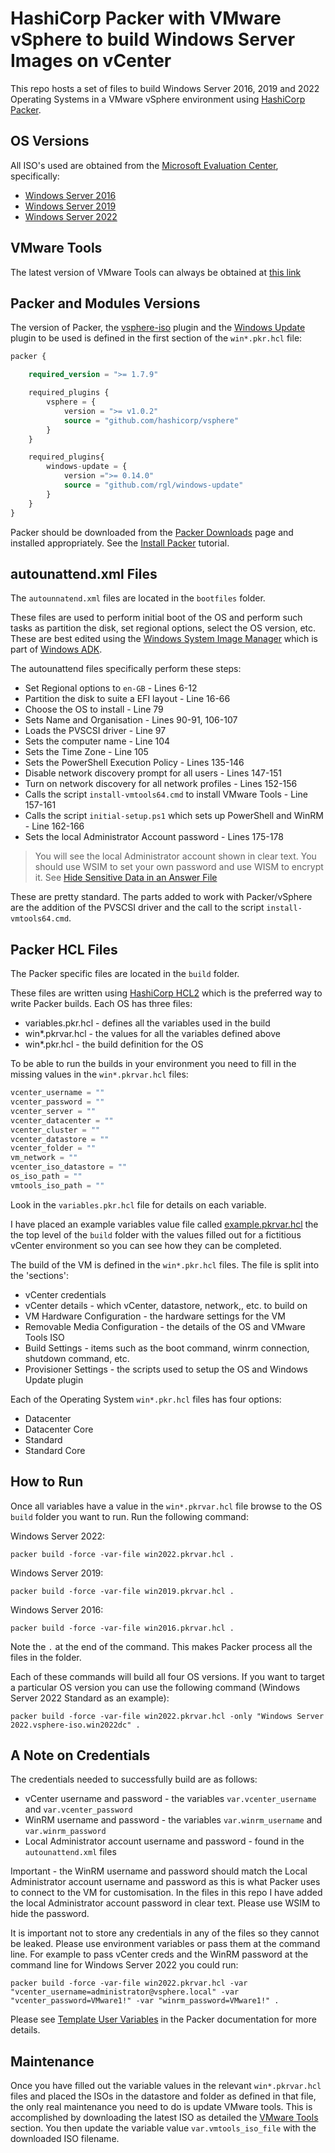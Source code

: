 # HashiCorp Packer with VMware vSphere to build Windows Server Images on vCenter

This repo hosts a set of files to build Windows Server 2016, 2019 and 2022 Operating Systems in a VMware vSphere environment using [HashiCorp Packer](https://www.packer.io/).

## OS Versions

All ISO's used are obtained from the [Microsoft Evaluation Center](https://www.microsoft.com/en-gb/evalcenter/evaluate-windows-server), specifically:

- [Windows Server 2016](https://www.microsoft.com/en-gb/evalcenter/evaluate-windows-server-2016)
- [Windows Server 2019](https://www.microsoft.com/en-gb/evalcenter/evaluate-windows-server-2019)
- [Windows Server 2022](https://www.microsoft.com/en-gb/evalcenter/evaluate-windows-server-2022)

## VMware Tools

The latest version of VMware Tools can always be obtained at [this link](https://packages.vmware.com/tools/releases/latest/windows)

## Packer and Modules Versions

The version of Packer, the [vsphere-iso](https://www.packer.io/plugins/builders/vsphere/vsphere-iso) plugin and the [Windows Update](https://github.com/rgl/packer-plugin-windows-update) plugin  to be used is defined in the first section of the `win*.pkr.hcl` file:

```terraform
packer {

    required_version = ">= 1.7.9"

    required_plugins {
        vsphere = {
            version = ">= v1.0.2"
            source = "github.com/hashicorp/vsphere"
        }
    }

    required_plugins{
        windows-update = {
            version =">= 0.14.0"
            source = "github.com/rgl/windows-update"
        }
    }
}
```

Packer should be downloaded from the [Packer Downloads](https://www.packer.io/downloads) page and installed appropriately. See the [Install Packer](https://learn.hashicorp.com/tutorials/packer/get-started-install-cli) tutorial.

## autounattend.xml Files

The `autounnatend.xml` files are located in the `bootfiles` folder.

These files are used to perform initial boot of the OS and perform such tasks as partition the disk, set regional options, select the OS version, etc. These are best edited using the [Windows System Image Manager](https://docs.microsoft.com/en-us/windows-hardware/customize/desktop/wsim/windows-system-image-manager-technical-reference) which is part of [Windows ADK](https://docs.microsoft.com/en-us/windows-hardware/get-started/adk-install).

The autounattend files specifically perform these steps:

- Set Regional options to `en-GB` - Lines 6-12
- Partition the disk to suite a EFI layout - Line 16-66
- Choose the OS to install - Line 79
- Sets Name and Organisation - Lines 90-91, 106-107
- Loads the PVSCSI driver - Line 97
- Sets the computer name - Line 104
- Sets the Time Zone - Line 105
- Sets the PowerShell Execution Policy - Lines 135-146
- Disable network discovery prompt for all users - Lines 147-151
- Turn on network discovery for all network profiles - Lines 152-156
- Calls the script `install-vmtools64.cmd` to install VMware Tools - Line 157-161
- Calls the script `initial-setup.ps1` which sets up PowerShell and WinRM - Line 162-166
- Sets the local Administrator Account password - Lines 175-178

> You will see the local Administrator account shown in clear text. You should use WSIM to set your own password and use WISM to encrypt it. See [Hide Sensitive Data in an Answer File](https://docs.microsoft.com/en-us/windows-hardware/customize/desktop/wsim/hide-sensitive-data-in-an-answer-file)

These are pretty standard. The parts added to work with Packer/vSphere are the addition of the PVSCSI driver and the call to the script `install-vmtools64.cmd`.

## Packer HCL Files

The Packer specific files are located in the `build` folder.

These files are written using [HashiCorp HCL2](https://www.packer.io/guides/hcl) which is the preferred way to write Packer builds. Each OS has three files:

- variables.pkr.hcl - defines all the variables used in the build
- win*.pkrvar.hcl - the values for all the variables defined above
- win*.pkr.hcl - the build definition for the OS

To be able to run the builds in your environment you need to fill in the missing values in the `win*.pkrvar.hcl` files:

```terraform
vcenter_username = ""
vcenter_password = ""
vcenter_server = ""
vcenter_datacenter = ""
vcenter_cluster = ""
vcenter_datastore = ""
vcenter_folder = ""
vm_network = ""
vcenter_iso_datastore = ""
os_iso_path = ""
vmtools_iso_path = ""
```

Look in the `variables.pkr.hcl` file for details on each variable.

I have placed an example variables value file called [example.pkrvar.hcl](example.pkrvar.hcl) the the top level of the `build` folder with the values filled out for a fictitious vCenter environment so you can see how they can be completed.

The build of the VM is defined in the `win*.pkr.hcl` files. The file is split into the 'sections':

- vCenter credentials
- vCenter details - which vCenter, datastore, network,, etc. to build on
- VM Hardware Configuration - the hardware settings for the VM
- Removable Media Configuration - the details of the OS and VMware Tools ISO
- Build Settings - items such as the boot command, winrm connection, shutdown command, etc.
- Provisioner Settings - the scripts used to setup the OS and Windows Update plugin

Each of the Operating System `win*.pkr.hcl` files has four options:

- Datacenter
- Datacenter Core
- Standard
- Standard Core

## How to Run

Once all variables have a value in the `win*.pkrvar.hcl` file browse to the OS `build` folder you want to run. Run the following command:

Windows Server 2022:

```dosbatch
packer build -force -var-file win2022.pkrvar.hcl .
```

Windows Server 2019:

```dosbatch
packer build -force -var-file win2019.pkrvar.hcl .
```

Windows Server 2016:

```dosbatch
packer build -force -var-file win2016.pkrvar.hcl .
```

Note the `.` at the end of the command. This makes Packer process all the files in the folder.

Each of these commands will build all four OS versions. If you want to target a particular OS version you can use the following command (Windows Server 2022 Standard as an example):

```dosbatch
packer build -force -var-file win2022.pkrvar.hcl -only "Windows Server 2022.vsphere-iso.win2022dc" .
```

## A Note on Credentials

The credentials needed to successfully build are as follows:

- vCenter username and password - the variables `var.vcenter_username` and `var.vcenter_password`
- WinRM username and password - the variables `var.winrm_username` and `var.winrm_password`
- Local Administrator account username and password - found in the `autounattend.xml` files

Important - the WinRM username and password should match the Local Administrator account username and password as this is what Packer uses to connect to the VM for customisation. In the files in this repo I have added the local Administrator account password in clear text. Please use WSIM to hide the password.

It is important not to store any credentials in any of the files so they cannot be leaked. Please use environment variables or pass them at the command line. For example to pass vCenter creds and the WinRM password at the command line for Windows Server 2022 you could run:

```dosbatch
packer build -force -var-file win2022.pkrvar.hcl -var "vcenter_username=administrator@vsphere.local" -var "vcenter_password=VMware1!" -var "winrm_password=VMware1!" .
```

Please see [Template User Variables](https://www.packer.io/docs/templates/legacy_json_templates/user-variables) in the Packer documentation for more details.

## Maintenance

Once you have filled out the variable values in the relevant `win*.pkrvar.hcl` files and placed the ISOs in the datastore and folder as defined in that file, the only real maintenance you need to do is update VMware tools. This is accomplished by downloading the latest ISO as detailed the [VMware Tools](#VMware-Tools) section. You then update the variable value `var.vmtools_iso_file` with the downloaded ISO filename.
